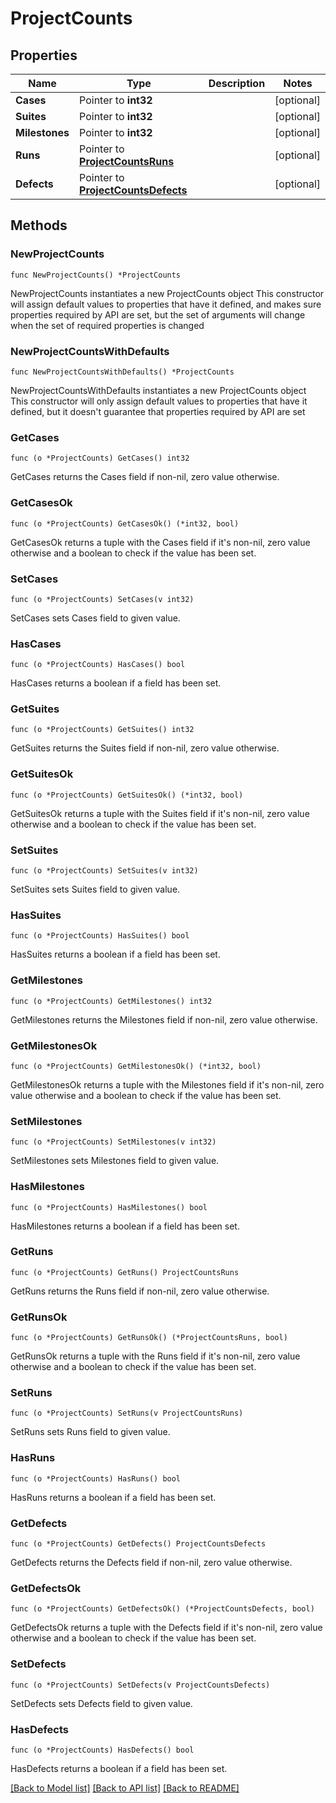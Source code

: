 # ProjectCounts

## Properties

Name | Type | Description | Notes
------------ | ------------- | ------------- | -------------
**Cases** | Pointer to **int32** |  | [optional] 
**Suites** | Pointer to **int32** |  | [optional] 
**Milestones** | Pointer to **int32** |  | [optional] 
**Runs** | Pointer to [**ProjectCountsRuns**](ProjectCountsRuns.md) |  | [optional] 
**Defects** | Pointer to [**ProjectCountsDefects**](ProjectCountsDefects.md) |  | [optional] 

## Methods

### NewProjectCounts

`func NewProjectCounts() *ProjectCounts`

NewProjectCounts instantiates a new ProjectCounts object
This constructor will assign default values to properties that have it defined,
and makes sure properties required by API are set, but the set of arguments
will change when the set of required properties is changed

### NewProjectCountsWithDefaults

`func NewProjectCountsWithDefaults() *ProjectCounts`

NewProjectCountsWithDefaults instantiates a new ProjectCounts object
This constructor will only assign default values to properties that have it defined,
but it doesn't guarantee that properties required by API are set

### GetCases

`func (o *ProjectCounts) GetCases() int32`

GetCases returns the Cases field if non-nil, zero value otherwise.

### GetCasesOk

`func (o *ProjectCounts) GetCasesOk() (*int32, bool)`

GetCasesOk returns a tuple with the Cases field if it's non-nil, zero value otherwise
and a boolean to check if the value has been set.

### SetCases

`func (o *ProjectCounts) SetCases(v int32)`

SetCases sets Cases field to given value.

### HasCases

`func (o *ProjectCounts) HasCases() bool`

HasCases returns a boolean if a field has been set.

### GetSuites

`func (o *ProjectCounts) GetSuites() int32`

GetSuites returns the Suites field if non-nil, zero value otherwise.

### GetSuitesOk

`func (o *ProjectCounts) GetSuitesOk() (*int32, bool)`

GetSuitesOk returns a tuple with the Suites field if it's non-nil, zero value otherwise
and a boolean to check if the value has been set.

### SetSuites

`func (o *ProjectCounts) SetSuites(v int32)`

SetSuites sets Suites field to given value.

### HasSuites

`func (o *ProjectCounts) HasSuites() bool`

HasSuites returns a boolean if a field has been set.

### GetMilestones

`func (o *ProjectCounts) GetMilestones() int32`

GetMilestones returns the Milestones field if non-nil, zero value otherwise.

### GetMilestonesOk

`func (o *ProjectCounts) GetMilestonesOk() (*int32, bool)`

GetMilestonesOk returns a tuple with the Milestones field if it's non-nil, zero value otherwise
and a boolean to check if the value has been set.

### SetMilestones

`func (o *ProjectCounts) SetMilestones(v int32)`

SetMilestones sets Milestones field to given value.

### HasMilestones

`func (o *ProjectCounts) HasMilestones() bool`

HasMilestones returns a boolean if a field has been set.

### GetRuns

`func (o *ProjectCounts) GetRuns() ProjectCountsRuns`

GetRuns returns the Runs field if non-nil, zero value otherwise.

### GetRunsOk

`func (o *ProjectCounts) GetRunsOk() (*ProjectCountsRuns, bool)`

GetRunsOk returns a tuple with the Runs field if it's non-nil, zero value otherwise
and a boolean to check if the value has been set.

### SetRuns

`func (o *ProjectCounts) SetRuns(v ProjectCountsRuns)`

SetRuns sets Runs field to given value.

### HasRuns

`func (o *ProjectCounts) HasRuns() bool`

HasRuns returns a boolean if a field has been set.

### GetDefects

`func (o *ProjectCounts) GetDefects() ProjectCountsDefects`

GetDefects returns the Defects field if non-nil, zero value otherwise.

### GetDefectsOk

`func (o *ProjectCounts) GetDefectsOk() (*ProjectCountsDefects, bool)`

GetDefectsOk returns a tuple with the Defects field if it's non-nil, zero value otherwise
and a boolean to check if the value has been set.

### SetDefects

`func (o *ProjectCounts) SetDefects(v ProjectCountsDefects)`

SetDefects sets Defects field to given value.

### HasDefects

`func (o *ProjectCounts) HasDefects() bool`

HasDefects returns a boolean if a field has been set.


[[Back to Model list]](../README.md#documentation-for-models) [[Back to API list]](../README.md#documentation-for-api-endpoints) [[Back to README]](../README.md)


